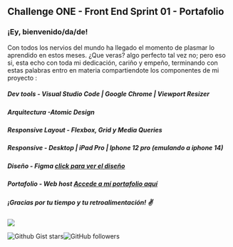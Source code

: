 ## Challenge ONE - Front End Sprint 01 - Portafolio

### ¡Ey, bienvenido/da/de! 

Con todos los nervios del mundo ha llegado el momento de plasmar lo aprendido en estos meses. ¿Que veras? algo perfecto tal vez no; pero eso si, esta echo con toda mi dedicación, cariño y empeño, terminando con estas palabras entro en materia compartiendote los componentes de mi proyecto :

#####  Dev tools - *Visual Studio Code | Google Chrome | Viewport Resizer*
#####  Arquitectura -*Atomic Design*
#####  Responsive Layout - *Flexbox, Grid y Media Queries*
##### Responsive - *Desktop | iPad Pro | Iphone 12 pro (emulando a iphone 14)*
#####  Diseño - *Figma* [click para ver el diseño](https://www.figma.com/file/hqzFwF9ptLoRGPCo7wRIzD/Portafolio-Dev-Gonzalo-Aquino?type=design&node-id=0%3A1&t=Az05s96xTFD9gW4n-1 "Portafolio Gonzalo Aquino")
##### Portafolio - *Web host*  [Accede a mí portafolio aquí](https://desarrollowebgonzaloaqui.000webhostapp.com/ "Accede a mí portafolio aquí")

#####  ¡Gracias por tu tiempo y tu retroalimentación! ✌

![](https://i.kym-cdn.com/photos/images/original/001/067/706/d8e.gif)

![Github Gist stars](https://img.shields.io/github/gist/stars/GonzaloAqui?style=social)![GitHub followers](https://img.shields.io/github/followers/GonzaloAqui?style=social)
